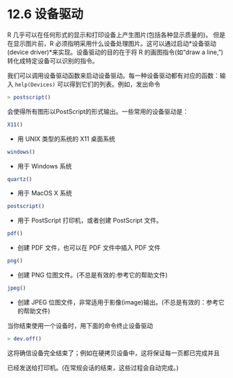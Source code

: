 # 12.6 设备驱动

R 几乎可以在任何形式的显示和打印设备上产生图片(包括各种显示质量的)。 但是在显示图片前，R 必须指明采用什么设备处理图片。这可以通过启动*设备驱动 (device driver)*来实现。设备驱动的目的在于将 R 的画图指令(如“draw a line,”) 转化成特定设备可以识别的指令。

我们可以调用设备驱动函数来启动设备驱动。每一种设备驱动都有对应的函数：输入 `help(Devices)` 可以得到它们的列表。例如，发出命令

```R
> postscript()
```

会使得所有图形以PostScript的形式输出。一些常用的设备驱动是：

```R
X11()
```

* 用 UNIX 类型的系统的 X11 桌面系统

```R
windows()
```

* 用于 Windows 系统

```R
quartz()
```

* 用于 MacOS X 系统

```R
postscript()
```

* 用于 PostScript 打印机，或者创建 PostScript 文件。 

```R
pdf()
```

* 创建 PDF 文件，也可以在 PDF 文件中插入 PDF 文件

```R
png()
```

* 创建 PNG 位图文件。(不总是有效的:参考它的帮助文件)


```R
jpeg()
```

* 创建 JPEG 位图文件，非常适用于影像(image)输出。(不总是有效的：参考它的帮助文件) 

当你结束使用一个设备时，用下面的命令终止设备驱动

```R
> dev.off()
```

这将确信设备完全结束了；例如在硬拷贝设备中，这将保证每一页都已完成并且

已经发送给打印机。(在常规会话的结束，这些过程会自动完成。)